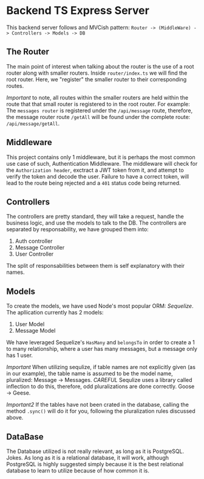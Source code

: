 # Backend TS Express Server

This backend server follows and MVCish pattern: `Router -> (MiddleWare) -> Controllers -> Models -> DB`

## The Router

The main point of interest when talking about the router is the use of a root router along with smaller routers. Inside `router/index.ts` we will find the root router. Here, we "register" the smaller router to their corresponding routes.

*Important* to note, all routes within the smaller routers are held within the route that that small router is registered to in the root router. For example: The `messages router` is registered under the `/api/message` route, therefore, the message router route `/getAll` will be found under the complete route: `/api/message/getAll`. 

## Middleware

This project contains only 1 middleware, but it is perhaps the most common use case of such, Authentication Middleware.
The middleware will check for the `Authorization header`, exctract a JWT token from it, and attempt to verify the token and decode the user. Failure to have a correct token, will lead to the route being rejected and a `401` status code being returned.

## Controllers

The controllers are pretty standard, they will take a request, handle the business logic, and use the models to talk to the DB.
The controllers are separated by responsability, we have grouped them into:
  1. Auth controller
  2. Message Controller
  3. User Controller

The split of responsabilities between them is self explanatory with their names.

## Models

To create the models, we have used Node's most popular ORM: _Sequelize_. The apllication currently has 2 models:
  1. User Model
  2. Message Model

We have leveraged Sequelize's `HasMany` and `belongsTo` in order to create a 1 to many relationship, where a user has many messages, but a message only has 1 user. 

*Important* When utilizing sequlize, if table names are not explicitly given (as in our example), the table name is assumed to be the model name, pluralized: Message -> Messages. _*CAREFUL*_ Sequlize uses a library called inflection to do this, therefore, odd pluralizations are done correctly. Goose -> Geese.

*Important2* If the tables have not been crated in the database, calling the method `.sync()` will do it for you, following the pluralization rules discussed above. 

## DataBase

The Database utilized is not really relevant, as long as it is PostgreSQL. Jokes. As long as it is a relational database, it will work, although PostgreSQL is highly suggested simply because it is the best relational database to learn to utilize because of how common it is.
